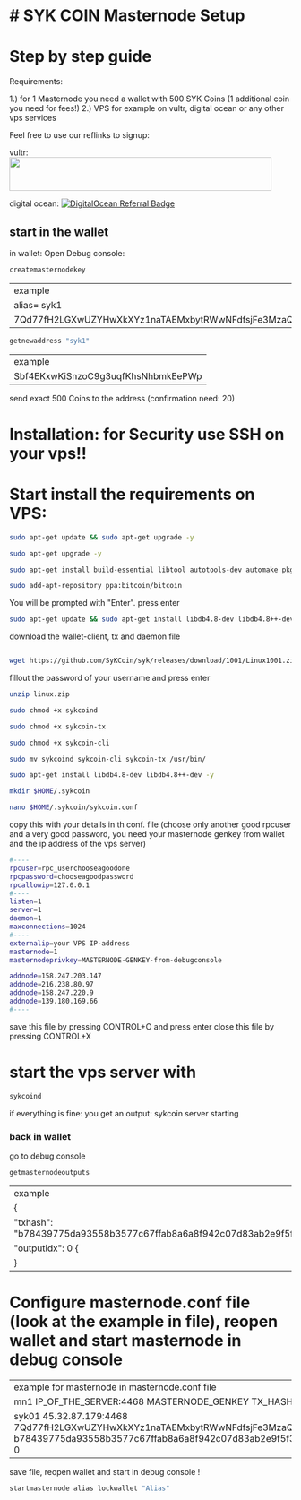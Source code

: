 # # SYK COIN Masternode Setup  
# Step by step guide
 

Requirements: 	

1.) for 1 Masternode you need a wallet with 500 SYK Coins (1 additional coin you need for fees!)
2.) VPS for example on vultr, digital ocean or any other vps services

Feel free to use our reflinks to signup:

vultr: <a href="https://www.vultr.com/?ref=8953070"><img src="https://www.vultr.com/media/banners/banner_468x60.png" width="468" height="60"></a>

digital ocean: <a href="https://www.digitalocean.com/?refcode=7937f503c47f&utm_campaign=Referral_Invite&utm_medium=Referral_Program&utm_source=badge"><img src="https://web-platforms.sfo2.cdn.digitaloceanspaces.com/WWW/Badge%201.svg" alt="DigitalOcean Referral Badge" /></a>
 
## start in the wallet 
in wallet: Open Debug console: 

```bash
createmasternodekey
```

<table>
<tr><td>example</td></tr>
<tr><td>alias= syk1</td></tr>
<tr><td>7Qd77fH2LGXwUZYHwXkXYz1naTAEMxbytRWwNFdfsjFe3MzaQPJ</td></tr>
</table>

```bash
getnewaddress "syk1"  
```

<table>
<tr><td>example</td></tr>
<tr><td>Sbf4EKxwKiSnzoC9g3uqfKhsNhbmkEePWp</td></tr>
</table>

send exact 500 Coins to the address (confirmation need: 20) 


# Installation: for Security use SSH on your vps!!

# Start install the requirements on VPS:

```bash
sudo apt-get update && sudo apt-get upgrade -y
```
```bash
sudo apt-get upgrade -y
```
```bash
sudo apt-get install build-essential libtool autotools-dev automake pkg-config libssl-dev libevent-dev bsdmainutils python3 libboost-system-dev libboost-filesystem-dev libboost-chrono-dev libboost-test-dev libboost-thread-dev libboost-all-dev libboost-program-options-dev libminiupnpc-dev libzmq3-dev libprotobuf-dev protobuf-compiler unzip software-properties-common cmake -y
```
```bash
sudo add-apt-repository ppa:bitcoin/bitcoin
```
You will be prompted with "Enter". press enter

```bash
sudo apt-get update && sudo apt-get install libdb4.8-dev libdb4.8++-dev -y
```

download the wallet-client, tx and daemon file

```bash

wget https://github.com/SyKCoin/syk/releases/download/1001/Linux1001.zip
```
fillout the password of your username and press enter


```bash
unzip linux.zip
```
```bash
sudo chmod +x sykcoind
```
```bash
sudo chmod +x sykcoin-tx
```
```bash
sudo chmod +x sykcoin-cli
```
```bash
sudo mv sykcoind sykcoin-cli sykcoin-tx /usr/bin/
```
```bash
sudo apt-get install libdb4.8-dev libdb4.8++-dev -y
```
```bash
mkdir $HOME/.sykcoin
```
```bash
nano $HOME/.sykcoin/sykcoin.conf
```

copy this with your details in th conf. file (choose only another good rpcuser and a very good password, you need your masternode genkey from wallet and the ip address of the vps server)
```bash
#----
rpcuser=rpc_userchooseagoodone
rpcpassword=chooseagoodpassword
rpcallowip=127.0.0.1
#----
listen=1
server=1
daemon=1
maxconnections=1024
#----
externalip=your VPS IP-address
masternode=1
masternodeprivkey=MASTERNODE-GENKEY-from-debugconsole

addnode=158.247.203.147
addnode=216.238.80.97
addnode=158.247.220.9
addnode=139.180.169.66
#----
```
save this file by pressing CONTROL+O and press enter
close this file by pressing CONTROL+X

# start the vps server with

```bash
sykcoind
```
if everything is fine: you get an output: sykcoin server starting




### back in wallet
 
go to debug console

```bash
getmasternodeoutputs
```
<table>
<tr><td>example</td></tr>
 <tr><td>{</td></tr>
<tr><td>    "txhash": "b78439775da93558b3577c67ffab8a6a8f942c07d83ab2e9f5f3478014052d75", </td></tr>
<tr><td>     "outputidx": 0 {</td></tr>
<tr><td>   }</td></tr>
</table>


# Configure masternode.conf file (look at the example in file), reopen wallet and start masternode in debug console

<table>
<tr><td>example for masternode in masternode.conf file </td></tr>
<tr><td>mn1 IP_OF_THE_SERVER:4468 MASTERNODE_GENKEY TX_HASH TX_OUTPUTS</td></tr>
<tr><td>syk01 45.32.87.179:4468 7Qd77fH2LGXwUZYHwXkXYz1naTAEMxbytRWwNFdfsjFe3MzaQPJ b78439775da93558b3577c67ffab8a6a8f942c07d83ab2e9f5f3478014052d75 0</td></tr>
</table>

save file, reopen wallet and start in debug console !

```bash
startmasternode alias lockwallet "Alias"
```
